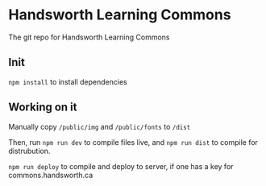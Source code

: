 # Handsworth Learning Commons
The git repo for Handsworth Learning Commons

## Init
`npm install` to install dependencies

## Working on it
Manually copy `/public/img` and `/public/fonts` to `/dist`

Then, run `npm run dev` to compile files live, and `npm run dist` to compile for distrubution.

`npm run deploy` to compile and deploy to server, if one has a key for commons.handsworth.ca